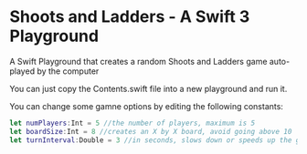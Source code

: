 # Shoots and Ladders - A Swift 3 Playground

A Swift Playground that creates a random Shoots and Ladders game auto-played by the computer

You can just copy the Contents.swift file into a new playground and run it.

You can change some gamne options by editing the following constants:
```swift
let numPlayers:Int = 5 //the number of players, maximum is 5
let boardSize:Int = 8 //creates an X by X board, avoid going above 10
let turnInterval:Double = 3 //in seconds, slows down or speeds up the game
```
